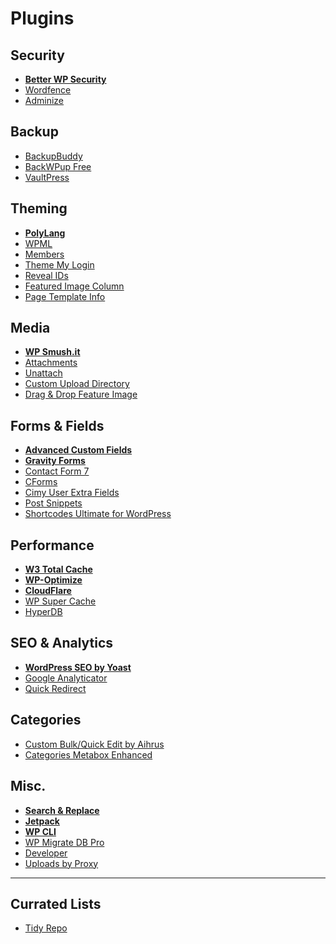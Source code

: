 # Plugins

## Security

- **[Better WP Security](http://wordpress.org/plugins/better-wp-security/)**
- [Wordfence](http://www.wordfence.com/)
- [Adminize](http://wordpress.org/plugins/adminimize/)

## Backup

- [BackupBuddy](http://ithemes.com/purchase/backupbuddy/)
- [BackWPup Free](https://wordpress.org/plugins/backwpup/)
- [VaultPress](http://vaultpress.com/)

## Theming

- **[PolyLang](http://polylang.wordpress.com/)**
- [WPML](http://wordpress.org/extend/plugins/sitepress-multilingual-cms/)
- [Members](http://wordpress.org/extend/plugins/members/)
- [Theme My Login](http://wordpress.org/extend/plugins/theme-my-login/)
- [Reveal IDs](http://wordpress.org/plugins/reveal-ids-for-wp-admin-25/)
- [Featured Image Column](http://wordpress.org/plugins/featured-image-column/)
- [Page Template Info](https://github.com/tommcfarlin/page-template-info)

## Media

- **[WP Smush.it](http://wordpress.org/extend/plugins/wp-smushit/)**
- [Attachments](https://github.com/jchristopher/attachments)
- [Unattach](http://wordpress.org/extend/plugins/unattach/)
- [Custom Upload Directory](http://wordpress.org/plugins/custom-upload-dir/)
- [Drag & Drop Feature Image](http://wordpress.org/plugins/drag-drop-featured-image/)

## Forms & Fields

- **[Advanced Custom Fields](http://wordpress.org/extend/plugins/advanced-custom-fields/)**
- **[Gravity Forms](http://www.gravityforms.com/)**
- [Contact Form 7](https://wordpress.org/plugins/contact-form-7/)
- [CForms](http://www.deliciousdays.com/cforms-plugin/)
- [Cimy User Extra Fields](http://wordpress.org/extend/plugins/cimy-user-extra-fields/)
- [Post Snippets](http://wordpress.org/plugins/post-snippets/)
- [Shortcodes Ultimate for WordPress](http://gndev.info/shortcodes-ultimate/)

## Performance

- **[W3 Total Cache](http://wordpress.org/extend/plugins/w3-total-cache/)**
- **[WP-Optimize](http://wordpress.org/extend/plugins/wp-optimize/)**
- **[CloudFlare](http://wordpress.org/plugins/cloudflare/)**
- [WP Super Cache](https://wordpress.org/plugins/wp-super-cache/)
- [HyperDB](http://wordpress.org/plugins/hyperdb/)

## SEO & Analytics

- **[WordPress SEO by Yoast](http://wordpress.org/extend/plugins/wordpress-seo/)**
- [Google Analyticator](http://wordpress.org/extend/plugins/google-analyticator/)
- [Quick Redirect](http://wordpress.org/extend/plugins/quick-pagepost-redirect-plugin/)

## Categories

- [Custom Bulk/Quick Edit by Aihrus](https://wordpress.org/plugins/custom-bulkquick-edit/)
- [Categories Metabox Enhanced](https://wordpress.org/plugins/categories-metabox-enhanced/)

## Misc.

- **[Search & Replace](http://interconnectit.com/124/search-and-replace-for-wordpress-databases/)**
- **[Jetpack](http://jetpack.me/)**
- **[WP CLI](http://wp-cli.org/)**
- [WP Migrate DB Pro](http://deliciousbrains.com/wp-migrate-db-pro/)
- [Developer](http://wordpress.org/plugins/developer/)
- [Uploads by Proxy](http://wordpress.org/extend/plugins/uploads-by-proxy/)

---

## Currated Lists

- [Tidy Repo](http://tidyrepo.com/)
